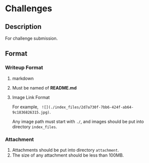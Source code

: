 # Challenges

## Description

For challenge submission.

## Format

### Writeup Format

1. markdown

2. Must be named of **README.md**

3. Image Link Format

   For example, ``` ![](./index_files/2d7a730f-7bb6-424f-ab64-9c1836826315.jpg)```.

   Any image path must start with ```./```, and images should be put into directory ```index_files```.

### Attachment

1. Attachments should be put into directory ```attachment```.
2. The size of any attachment should be less than 100MB.